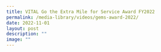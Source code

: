 ```yaml
---
title: VITAL Go the Extra Mile for Service Award FY2022
permalink: /media-library/videos/gems-award-2022/
date: 2022-11-01
layout: post
description: ""
image: ""
---
```


